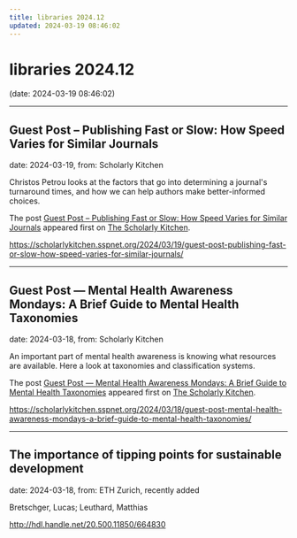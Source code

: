 ```yaml
---
title: libraries 2024.12
updated: 2024-03-19 08:46:02
---
```


# libraries 2024.12

(date: 2024-03-19 08:46:02)

---

## Guest Post – Publishing Fast or Slow: How Speed Varies for Similar Journals

date: 2024-03-19, from: Scholarly Kitchen

<p>Christos Petrou looks at the factors that go into determining a journal's turnaround times, and how we can help authors make better-informed choices.</p>
<p>The post <a href="https://scholarlykitchen.sspnet.org/2024/03/19/guest-post-publishing-fast-or-slow-how-speed-varies-for-similar-journals/">Guest Post – Publishing Fast or Slow: How Speed Varies for Similar Journals</a> appeared first on <a href="https://scholarlykitchen.sspnet.org">The Scholarly Kitchen</a>.</p>
 

<https://scholarlykitchen.sspnet.org/2024/03/19/guest-post-publishing-fast-or-slow-how-speed-varies-for-similar-journals/>

---

## Guest Post — Mental Health Awareness Mondays:  A Brief Guide to Mental Health Taxonomies

date: 2024-03-18, from: Scholarly Kitchen

<p>An important part of mental health awareness is knowing what resources are available. Here a look at taxonomies and classification systems.</p>
<p>The post <a href="https://scholarlykitchen.sspnet.org/2024/03/18/guest-post-mental-health-awareness-mondays-a-brief-guide-to-mental-health-taxonomies/">Guest Post &#8212; Mental Health Awareness Mondays:  A Brief Guide to Mental Health Taxonomies</a> appeared first on <a href="https://scholarlykitchen.sspnet.org">The Scholarly Kitchen</a>.</p>
 

<https://scholarlykitchen.sspnet.org/2024/03/18/guest-post-mental-health-awareness-mondays-a-brief-guide-to-mental-health-taxonomies/>

---

## The importance of tipping points for sustainable development

date: 2024-03-18, from: ETH Zurich, recently added

Bretschger, Lucas; Leuthard, Matthias 

<http://hdl.handle.net/20.500.11850/664830>


